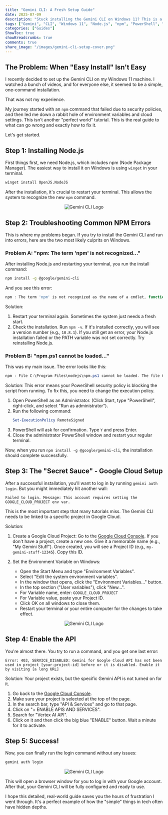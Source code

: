 ```yaml
---
title: "Gemini CLI: A Fresh Setup Guide"
date: 2025-07-09
description: "Stuck installing the Gemini CLI on Windows 11? This is a real-world guide to fixing common npm errors, PowerShell policies, and Google Cloud setup issues that most tutorials don't show you."
tags: ["Gemini", "CLI", "Windows 11", "Node.js", "npm", "PowerShell", "Google Cloud", "Tutorial"]
categories: ["Guides"]
ShowToc: true
showBreadcrumbs: true
comments: true
share_image: "/images/gemini-cli-setup-cover.png"
---
```


## The Problem: When "Easy Install" Isn't Easy

I recently decided to set up the Gemini CLI on my Windows 11 machine. I watched a bunch of videos, and for everyone else, it seemed to be a simple, one-command installation.

That was not my experience.

My journey started with an `npm` command that failed due to security policies, and then led me down a rabbit hole of environment variables and cloud settings. This isn't another "perfect world" tutorial. This is the real guide to what can go wrong and exactly how to fix it.

Let's get started.

## Step 1: Installing Node.js

First things first, we need Node.js, which includes npm (Node Package Manager). The easiest way to install it on Windows is using `winget` in your terminal.

```bash
winget install OpenJS.NodeJS
```

After the installation, it's crucial to restart your terminal. This allows the system to recognize the new `npm` command.

<p align="center"><img src="/images/winget.png" alt="Gemini CLI Logo"></p>

## Step 2: Troubleshooting Common NPM Errors

This is where my problems began. If you try to install the Gemini CLI and run into errors, here are the two most likely culprits on Windows.

### Problem A: "npm: The term 'npm' is not recognized..."

After installing Node.js and restarting your terminal, you run the install command:

```bash
npm install -g @google/gemini-cli
```

And you see this error:

```powershell
npm : The term 'npm' is not recognized as the name of a cmdlet, function, script file, or operable program. Check the spelling of the name, or if a path was included, verify that the path is correct and try again.
```

Solution:
1.  Restart your terminal again. Sometimes the system just needs a fresh start.
2.  Check the installation. Run `npm -v`. If it's installed correctly, you will see a version number (e.g., `10.8.1`). If you still get an error, your Node.js installation failed or the PATH variable was not set correctly. Try reinstalling Node.js.

### Problem B: "npm.ps1 cannot be loaded..."

This was my main issue. The error looks like this:

```powershell
npm : File C:\Program Files\nodejs\npm.ps1 cannot be loaded. The file C:\Program Files\nodejs\npm.ps1 is not digitally signed. You cannot run this script on the current system. For more information about running scripts and setting execution policy, see about_Execution_Policies at https:/go.microsoft.com/fwlink/?LinkID=135170.
```

Solution:
This error means your PowerShell security policy is blocking the script from running. To fix this, you need to change the execution policy.

1.  Open PowerShell as an Administrator. (Click Start, type "PowerShell", right-click, and select "Run as administrator").
2.  Run the following command:
    ```powershell
    Set-ExecutionPolicy RemoteSigned
    ```
3.  PowerShell will ask for confirmation. Type `Y` and press Enter.
4.  Close the administrator PowerShell window and restart your regular terminal.

Now, when you run `npm install -g @google/gemini-cli`, the installation should complete successfully.


## Step 3: The "Secret Sauce" - Google Cloud Setup

After a successful installation, you'll want to log in by running `gemini auth login`. But you might immediately hit another wall:

```
Failed to login. Message: This account requires setting the GOOGLE_CLOUD_PROJECT env var.
```

This is the most important step that many tutorials miss. The Gemini CLI needs to be linked to a specific project in Google Cloud.

Solution:

1.  Create a Google Cloud Project: Go to the [Google Cloud Console](https://console.cloud.google.com/). If you don't have a project, create a new one. Give it a memorable name (e.g., "My Gemini Stuff"). Once created, you will see a Project ID (e.g., `my-gemini-stuff-12345`). Copy this ID.

2.  Set the Environment Variable on Windows:
    *   Open the Start Menu and type "Environment Variables".
    *   Select "Edit the system environment variables".
    *   In the window that opens, click the "Environment Variables..." button.
    *   In the top section ("User variables"), click "New...".
    *   For Variable name, enter: `GOOGLE_CLOUD_PROJECT`
    *   For Variable value, paste your Project ID.
    *   Click OK on all windows to close them.
    *   Restart your terminal or your entire computer for the changes to take effect.

<p align="center"><img src="/images/environment-variables.png" alt="Gemini CLI Logo"></p>

## Step 4: Enable the API

You're almost there. You try to run a command, and you get one last error:

```
Error: 403, SERVICE_DISABLED: Gemini for Google Cloud API has not been used in project [your-project-id] before or it is disabled. Enable it by visiting [a long URL]
```

Solution:
Your project exists, but the specific Gemini API is not turned on for it.

1.  Go back to the [Google Cloud Console](https://console.cloud.google.com/).
2.  Make sure your project is selected at the top of the page.
3.  In the search bar, type "API & Services" and go to that page.
4.  Click on "+ ENABLE APIS AND SERVICES".
5.  Search for "Vertex AI API".
6.  Click on it and then click the big blue "ENABLE" button. Wait a minute for it to activate.

## Step 5: Success!

Now, you can finally run the login command without any issues:

```bash
gemini auth login
```

<p align="center"><img src="/images/gemini-cli.png" alt="Gemini CLI Logo"></p>

This will open a browser window for you to log in with your Google account. After that, your Gemini CLI will be fully configured and ready to use.

I hope this detailed, real-world guide saves you the hours of frustration I went through. It's a perfect example of how the "simple" things in tech often have hidden depths.
